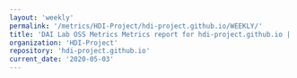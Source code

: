 ```yaml
---
layout: 'weekly'
permalink: '/metrics/HDI-Project/hdi-project.github.io/WEEKLY/'
title: 'DAI Lab OSS Metrics Metrics report for hdi-project.github.io | WEEKLY-REPORT-2020-05-03'
organization: 'HDI-Project'
repository: 'hdi-project.github.io'
current_date: '2020-05-03'
---
```

